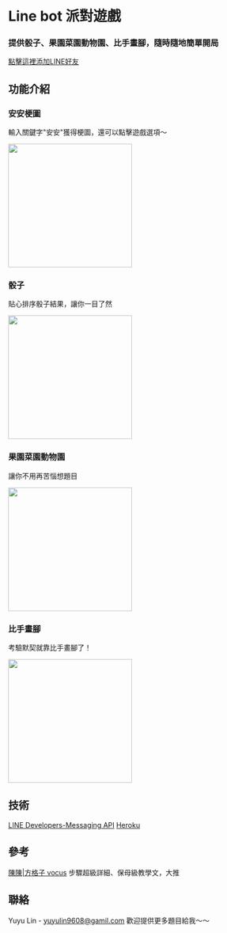 # Line bot 派對遊戲
### 提供骰子、果園菜園動物園、比手畫腳，隨時隨地簡單開局
[點擊這裡添加LINE好友](https://liff.line.me/1645278921-kWRPP32q/?accountId=277azpzj)

## 功能介紹
### 安安梗圖
輸入關鍵字"安安"獲得梗圖，還可以點擊遊戲選項～
 <div align=left>
 <img src ="https://i.imgur.com/CLavcDR.png" width="250">
 </div>

 ### 骰子
 貼心排序骰子結果，讓你一目了然
 <div align=left>
 <img src ="https://i.imgur.com/qPz0Abx.png" width="250">
 </div>
 
 ### 果園菜園動物園
 讓你不用再苦惱想題目
 <div align=left>
 <img src ="https://i.imgur.com/kVf53fB.png" width="250">
 </div>
 
 ### 比手畫腳
 考驗默契就靠比手畫腳了！
 <div align=left>
 <img src ="https://i.imgur.com/BOR0Vg9.png" width="250">
 </div>

## 技術
[LINE Developers-Messaging API](https://liff.line.me/1645278921-kWRPP32q/?accountId=277azpzj)
[Heroku](https://www.heroku.com/)

## 參考
[陳陳|方格子 vocus](https://vocus.cc/user/@adsads023023)
步驟超級詳細、保母級教學文，大推

## 聯絡
Yuyu Lin - yuyulin9608@gamil.com
歡迎提供更多題目給我～～

